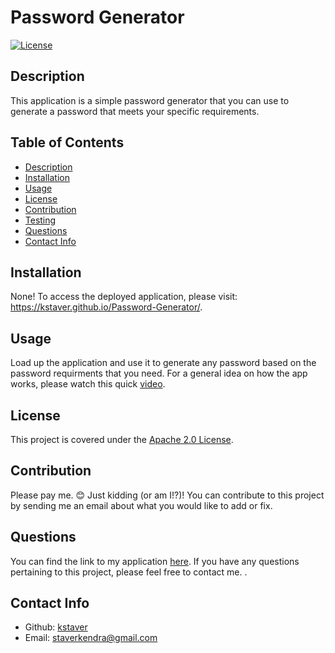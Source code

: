 # Password Generator

[![License](https://img.shields.io/badge/License-Apache_2.0-blue.svg)](https://opensource.org/licenses/Apache-2.0)

## Description
This application is a simple password generator that you can use to generate a password that meets your specific requirements.

## Table of Contents
- [Description](#description)
- [Installation](#installation)
- [Usage](#usage)
- [License](#license)
- [Contribution](#contribution)
- [Testing](#test)
- [Questions](#questions)
- [Contact Info](#contact-info)

## Installation
None! To access the deployed application, please visit: https://kstaver.github.io/Password-Generator/.

## Usage
Load up the application and use it to generate any password based on the password requirments that you need. For a general idea on how the app works, please watch this quick [video](https://youtu.be/wA_ZiQcMOgs).

## License
This project is covered under the [Apache 2.0 License](https://www.apache.org/licenses/LICENSE-2.0).

## Contribution
Please pay me. 😊 Just kidding (or am I!?)! You can contribute to this project by sending me an email about what you would like to add or fix.

## Questions
You can find the link to my application [here](https://kstaver.github.io/Password-Generator/). If you have any questions pertaining to this project, please feel free to contact me.
.

## Contact Info
- Github: [kstaver](https://github.com/kstaver)
- Email: staverkendra@gmail.com